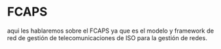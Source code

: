 # FCAPS
aqui les hablaremos sobre el FCAPS ya que es el modelo y framework de red de gestión de telecomunicaciones de ISO para la gestión de redes.
